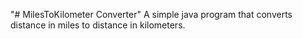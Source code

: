 "# MilesToKilometer Converter" 
A simple java program that converts  distance in miles to distance in kilometers.
